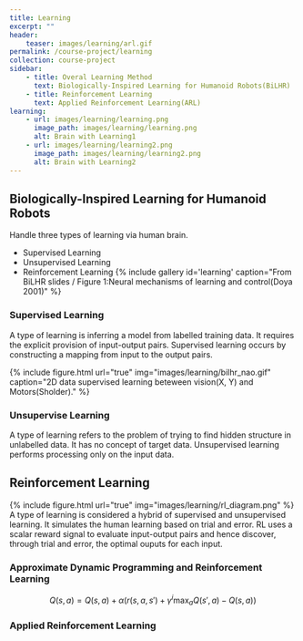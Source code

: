 ```yaml
---
title: Learning
excerpt: ""
header:
    teaser: images/learning/arl.gif
permalink: /course-project/learning
collection: course-project
sidebar:
    - title: Overal Learning Method
      text: Biologically-Inspired Learning for Humanoid Robots(BiLHR)
    - title: Reinforcement Learning
      text: Applied Reinforcement Learning(ARL)
learning:
    - url: images/learning/learning.png
      image_path: images/learning/learning.png
      alt: Brain with Learning1
    - url: images/learning/learning2.png
      image_path: images/learning/learning2.png
      alt: Brain with Learning2
---
```


## Biologically-Inspired Learning for Humanoid Robots
Handle three types of learning via human brain.
- Supervised Learning
- Unsupervised Learning
- Reinforcement Learning
{% include gallery id='learning' caption="From BiLHR slides / Figure 1:Neural mechanisms of learning and control(Doya 2001)" %}
   
   
### Supervised Learning
A type of learning is inferring a model from labelled training data. It requires the explicit provision of input-output pairs. Supervised learning occurs by constructing a mapping from input to the output pairs.   

{% include figure.html url="true" img="images/learning/bilhr_nao.gif" caption="2D data supervised learning beteween vision(X, Y) and Motors(Sholder)." %}


### Unsupervise Learning
A type of learning refers to the problem of trying to find hidden structure in unlabelled data. It has no concept of target data. Unsupervised learning performs processing only on the input data.   

## Reinforcement Learning
{% include figure.html url="true" img="images/learning/rl_diagram.png" %}
A type of learning is considered a hybrid of supervised and unsupervised learning. It simulates the human learning based on trial and error. RL uses a scalar reward signal to evaluate input-output pairs and hence discover, through trial and error, the optimal ouputs for each input.

### Approximate Dynamic Programming and Reinforcement Learning
$$
Q(s,a) = Q(s,a) + \alpha\big(r(s,a,s') + \gamma^{i}\max_{a}Q(s',a)-Q(s,a)\big)
$$
### Applied Reinforcement Learning

